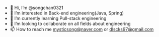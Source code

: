- 👋 Hi, I’m @songchan0321
- 👀 I’m interested in Back-end engineering(Java, Spring)
- 🌱 I’m currently learning Pull-stack engineering
- 💞️ I’m looking to collaborate on all fields about engineering
- 📫 How to reach me mysticsong@naver.com or dlscks97@gmail.com

<!---
songchan0321/songchan0321 is a ✨ special ✨ repository because its `README.md` (this file) appears on your GitHub profile.
You can click the Preview link to take a look at your changes.
--->
